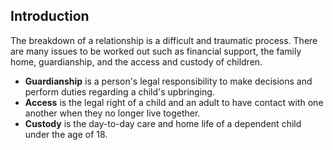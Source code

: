 ##  Introduction

The breakdown of a relationship is a difficult and traumatic process. There
are many issues to be worked out such as financial support, the family home,
guardianship, and the access and custody of children.

  * **Guardianship** is a person's legal responsibility to make decisions and perform duties regarding a child's upbringing. 
  * **Access** is the legal right of a child and an adult to have contact with one another when they no longer live together. 
  * **Custody** is the day-to-day care and home life of a dependent child under the age of 18. 

